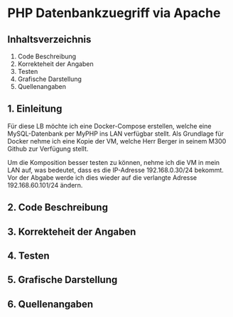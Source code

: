 # PHP Datenbankzuegriff via Apache

## Inhaltsverzeichnis
1. Code Beschreibung
2. Korrekteheit der Angaben
3. Testen
4. Grafische Darstellung
5. Quellenangaben

## 1. Einleitung
Für diese LB möchte ich eine Docker-Compose erstellen, welche eine MySQL-Datenbank per MyPHP ins LAN verfügbar stellt. Als Grundlage für Docker nehme ich eine Kopie der VM, welche Herr Berger in seinem M300 Github zur Verfügung stellt.

Um die Komposition besser testen zu können, nehme ich die VM in mein LAN auf, was bedeutet, dass es die IP-Adresse 192.168.0.30/24 bekommt. Vor der Abgabe werde ich dies wieder auf die verlangte Adresse 192.168.60.101/24 ändern.

## 2. Code Beschreibung

## 3. Korrekteheit der Angaben

## 4. Testen

## 5. Grafische Darstellung

## 6. Quellenangaben

